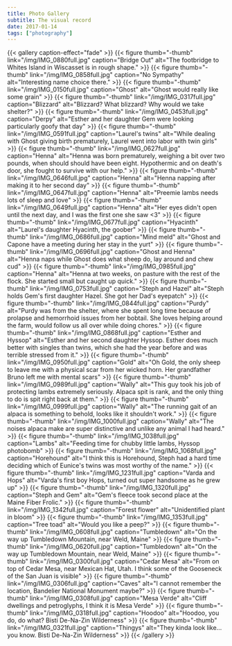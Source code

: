 ```yaml
---
title: Photo Gallery
subtitle: The visual record
date: 2017-01-14
tags: ["photography"]
---
```


{{< gallery caption-effect="fade" >}}
  {{< figure thumb="-thumb" link="/img/IMG_0880full.jpg" caption="Bridge Out" alt="The footbridge to Whites Island in Wiscasset is in rough shape." >}}
  {{< figure thumb="-thumb" link="/img/IMG_0858full.jpg" caption="No Sympathy" alt="Interesting name choice there." >}}
  {{< figure thumb="-thumb" link="/img/IMG_0150full.jpg" caption="Ghost" alt="Ghost would really like some grain" >}}
  {{< figure thumb="-thumb" link="/img/IMG_0317full.jpg" caption="Blizzard" alt="Blizzard? What blizzard? Why would we take shelter?" >}}
  {{< figure thumb="-thumb" link="/img/IMG_0453full.jpg" caption="Derpy" alt="Esther and her daughter Gem were looking particularly goofy that day" >}}
  {{< figure thumb="-thumb" link="/img/IMG_0591full.jpg" caption="Laurel's twins" alt="While dealing with Ghost giving birth prematurely, Laurel went into labor with twin girls" >}}
  {{< figure thumb="-thumb" link="/img/IMG_0627full.jpg" caption="Henna" alt="Henna was born prematurely, weighing a bit over two pounds, when should should have been eight. Hypothermic and on death's door, she fought to survive with our help." >}}
  {{< figure thumb="-thumb" link="/img/IMG_0646full.jpg" caption="Henna" alt="Henna napping after making it to her second day" >}}
  {{< figure thumb="-thumb" link="/img/IMG_0647full.jpg" caption="Henna" alt="Preemie lambs needs lots of sleep and love" >}}
  {{< figure thumb="-thumb" link="/img/IMG_0649full.jpg" caption="Henna" alt="Her eyes didn't open until the next day, and I was the first one she saw <3" >}}
  {{< figure thumb="-thumb" link="/img/IMG_0677full.jpg" caption="Hyacinth" alt="Laurel's daughter Hyacinth, the goober" >}}
  {{< figure thumb="-thumb" link="/img/IMG_0686full.jpg" caption="Mind meld" alt="Ghost and Capone have a meeting during her stay in the yurt" >}}
  {{< figure thumb="-thumb" link="/img/IMG_0696full.jpg" caption="Ghost and Henna" alt="Henna naps while Ghost does what sheep do, lay around and chew cud" >}}
  {{< figure thumb="-thumb" link="/img/IMG_0985full.jpg" caption="Henna" alt="Henna at two weeks, on pasture with the rest of the flock. She started small but caught up quick." >}}
  {{< figure thumb="-thumb" link="/img/IMG_0753full.jpg" caption="Steph and Hazel" alt="Steph holds Gem's first daughter Hazel. She got her Dad's eyepatch" >}}
  {{< figure thumb="-thumb" link="/img/IMG_0844full.jpg" caption="Purdy" alt="Purdy was from the shelter, where she spent long time because of prolapse and hemorrhoid issues from her bobtail. She loves helping around the farm, would follow us all over while doing chores." >}}
  {{< figure thumb="-thumb" link="/img/IMG_0868full.jpg" caption="Esther and Hyssop" alt="Esther and her second daughter Hyssop. Esther does much better with singles than twins, which she had the year before and was terrible stressed from it." >}}
  {{< figure thumb="-thumb" link="/img/IMG_0950full.jpg" caption="Gold" alt="Oh Gold, the only sheep to leave me with a physical scar from her wicked horn. Her grandfather Bruno left me with mental scars" >}}
  {{< figure thumb="-thumb" link="/img/IMG_0989full.jpg" caption="Wally" alt="This guy took his job of protecting lambs extremely seriously. Alpaca spit is rank, and the only thing to do is spit right back at them." >}}
  {{< figure thumb="-thumb" link="/img/IMG_0999full.jpg" caption="Wally" alt="The running gait of an alpaca is something to behold, looks like it shouldn't work." >}}
  {{< figure thumb="-thumb" link="/img/IMG_1000full.jpg" caption="Wally" alt="The noises alpaca make are super distinctive and unlike any animal I had heard." >}}
  {{< figure thumb="-thumb" link="/img/IMG_1038full.jpg" caption="Lambs" alt="Feeding time for chubby little lambs, Hyssop photobomb" >}}
  {{< figure thumb="-thumb" link="/img/IMG_1068full.jpg" caption="Horehound" alt="I think this is Horehound, Steph had a hard time deciding which of Eunice's twins was most worthy of the name." >}}
  {{< figure thumb="-thumb" link="/img/IMG_1231full.jpg" caption="Varda and Hops" alt="Varda's first boy Hops, turned out super handsome as he grew up" >}}
  {{< figure thumb="-thumb" link="/img/IMG_1320full.jpg" caption="Steph and Gem" alt="Gem's fleece took second place at the Maine Fiber Frolic." >}}
  {{< figure thumb="-thumb" link="/img/IMG_1342full.jpg" caption="Forest flower" alt="Unidentified plant in bloom" >}}
  {{< figure thumb="-thumb" link="/img/IMG_1353full.jpg" caption="Tree toad" alt="Would you like a peep?" >}}
  {{< figure thumb="-thumb" link="/img/IMG_0608full.jpg" caption="Tumbledown" alt="On the way up Tumbledown Mountain, near Weld, Maine" >}}
  {{< figure thumb="-thumb" link="/img/IMG_0620full.jpg" caption="Tumbledown" alt="On the way up Tumbledown Mountain, near Weld, Maine" >}}
  {{< figure thumb="-thumb" link="/img/IMG_0300full.jpg" caption="Cedar Mesa" alt="From on top of Cedar Mesa, near Mexican Hat, Utah. I think some of the Gooseneck of the San Juan is visible" >}}
  {{< figure thumb="-thumb" link="/img/IMG_0306full.jpg" caption="Caves" alt="I cannot remember the location, Bandelier National Monument maybe?" >}}
  {{< figure thumb="-thumb" link="/img/IMG_0308full.jpg" caption="Mesa Verde" alt="Cliff dwellings and petroglyphs, I think it is Mesa Verde" >}}
  {{< figure thumb="-thumb" link="/img/IMG_0318full.jpg" caption="Hoodoo" alt="Hoodoo, you do, do what? Bisti De-Na-Zin Wilderness" >}}
  {{< figure thumb="-thumb" link="/img/IMG_0321full.jpg" caption="Thingys" alt="They kinda look like... you know. Bisti De-Na-Zin Wilderness" >}}
{{< /gallery >}}
